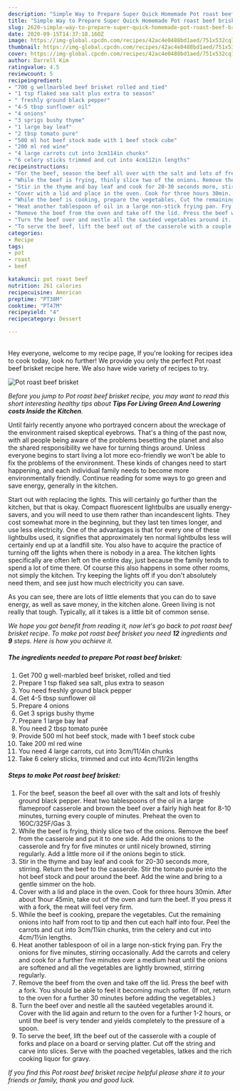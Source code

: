```yaml
---
description: "Simple Way to Prepare Super Quick Homemade Pot roast beef brisket"
title: "Simple Way to Prepare Super Quick Homemade Pot roast beef brisket"
slug: 2620-simple-way-to-prepare-super-quick-homemade-pot-roast-beef-brisket
date: 2020-09-15T14:37:18.160Z
image: https://img-global.cpcdn.com/recipes/42ac4e0488bd1aed/751x532cq70/pot-roast-beef-brisket-recipe-main-photo.jpg
thumbnail: https://img-global.cpcdn.com/recipes/42ac4e0488bd1aed/751x532cq70/pot-roast-beef-brisket-recipe-main-photo.jpg
cover: https://img-global.cpcdn.com/recipes/42ac4e0488bd1aed/751x532cq70/pot-roast-beef-brisket-recipe-main-photo.jpg
author: Darrell Kim
ratingvalue: 4.5
reviewcount: 5
recipeingredient:
- "700 g wellmarbled beef brisket rolled and tied"
- "1 tsp flaked sea salt plus extra to season"
- " freshly ground black pepper"
- "4-5 tbsp sunflower oil"
- "4 onions"
- "3 sprigs bushy thyme"
- "1 large bay leaf"
- "2 tbsp tomato pure"
- "500 ml hot beef stock made with 1 beef stock cube"
- "200 ml red wine"
- "4 large carrots cut into 3cm114in chunks"
- "6 celery sticks trimmed and cut into 4cm112in lengths"
recipeinstructions:
- "For the beef, season the beef all over with the salt and lots of freshly ground black pepper. Heat two tablespoons of the oil in a large flameproof casserole and brown the beef over a fairly high heat for 8-10 minutes, turning every couple of minutes. Preheat the oven to 160C/325F/Gas 3."
- "While the beef is frying, thinly slice two of the onions. Remove the beef from the casserole and put it to one side. Add the onions to the casserole and fry for five minutes or until nicely browned, stirring regularly. Add a little more oil if the onions begin to stick."
- "Stir in the thyme and bay leaf and cook for 20-30 seconds more, stirring. Return the beef to the casserole. Stir the tomato purée into the hot beef stock and pour around the beef. Add the wine and bring to a gentle simmer on the hob."
- "Cover with a lid and place in the oven. Cook for three hours 30min. After about 1hour 45min, take out of the oven and turn the beef. If you press it with a fork, the meat will feel very firm."
- "While the beef is cooking, prepare the vegetables. Cut the remaining onions into half from root to tip and then cut each half into four. Peel the carrots and cut into 3cm/1¼in chunks, trim the celery and cut into 4cm/1½in lengths."
- "Heat another tablespoon of oil in a large non-stick frying pan. Fry the onions for five minutes, stirring occasionally. Add the carrots and celery and cook for a further five minutes over a medium heat until the onions are softened and all the vegetables are lightly browned, stirring regularly."
- "Remove the beef from the oven and take off the lid. Press the beef with a fork. You should be able to feel it becoming much softer. (If not, return to the oven for a further 30 minutes before adding the vegetables.)"
- "Turn the beef over and nestle all the sautéed vegetables around it. Cover with the lid again and return to the oven for a further 1-2 hours, or until the beef is very tender and yields completely to the pressure of a spoon."
- "To serve the beef, lift the beef out of the casserole with a couple of forks and place on a board or serving platter. Cut off the string and carve into slices. Serve with the poached vegetables, latkes and the rich cooking liquor for gravy."
categories:
- Recipe
tags:
- pot
- roast
- beef

katakunci: pot roast beef 
nutrition: 261 calories
recipecuisine: American
preptime: "PT38M"
cooktime: "PT47M"
recipeyield: "4"
recipecategory: Dessert

---
```

<br>
Hey everyone, welcome to my recipe page, If you're looking for recipes idea to cook today, look no further! We provide you only the perfect Pot roast beef brisket recipe here. We also have wide variety of recipes to try.
<br>


![Pot roast beef brisket](https://img-global.cpcdn.com/recipes/42ac4e0488bd1aed/751x532cq70/pot-roast-beef-brisket-recipe-main-photo.jpg)

<i>Before you jump to Pot roast beef brisket recipe, you may want to read this short interesting healthy tips about 
<strong>Tips For Living Green And Lowering costs Inside the Kitchen</strong>.</i>
</br>

Until fairly recently anyone who portrayed concern about the wreckage of the environment raised skeptical eyebrows. That's a thing of the past now, with all people being aware of the problems besetting the planet and also the shared responsibility we have for turning things around. Unless everyone begins to start living a lot more eco-friendly we won't be able to fix the problems of the environment. These kinds of changes need to start happening, and each individual family needs to become more environmentally friendly. Continue reading for some ways to go green and save energy, generally in the kitchen.

Start out with replacing the lights. This will certainly go further than the kitchen, but that is okay. Compact fluorescent lightbulbs are usually energy-savers, and you will need to use them rather than incandescent lights. They cost somewhat more in the beginning, but they last ten times longer, and use less electricity. One of the advantages is that for every one of these lightbulbs used, it signifies that approximately ten normal lightbulbs less will certainly end up at a landfill site. You also have to acquire the practice of turning off the lights when there is nobody in a area. The kitchen lights specifically are often left on the entire day, just because the family tends to spend a lot of time there. Of course this also happens in some other rooms, not simply the kitchen. Try keeping the lights off if you don't absolutely need them, and see just how much electricity you can save.

As you can see, there are lots of little elements that you can do to save energy, as well as save money, in the kitchen alone. Green living is not really that tough. Typically, all it takes is a little bit of common sense.


<i>We hope you got benefit from reading it, now let's go back to pot roast beef brisket recipe. To make pot roast beef brisket you need <strong>12</strong> ingredients and <strong>9</strong> steps. Here is how you achieve it.
</i>

##### The ingredients needed to prepare Pot roast beef brisket:

1. Get 700 g well-marbled beef brisket, rolled and tied
1. Prepare 1 tsp flaked sea salt, plus extra to season
1. You need  freshly ground black pepper
1. Get 4-5 tbsp sunflower oil
1. Prepare 4 onions
1. Get 3 sprigs bushy thyme
1. Prepare 1 large bay leaf
1. You need 2 tbsp tomato purée
1. Provide 500 ml hot beef stock, made with 1 beef stock cube
1. Take 200 ml red wine
1. You need 4 large carrots, cut into 3cm/11/4in chunks
1. Take 6 celery sticks, trimmed and cut into 4cm/11/2in lengths


##### Steps to make Pot roast beef brisket:

1. For the beef, season the beef all over with the salt and lots of freshly ground black pepper. Heat two tablespoons of the oil in a large flameproof casserole and brown the beef over a fairly high heat for 8-10 minutes, turning every couple of minutes. Preheat the oven to 160C/325F/Gas 3.
1. While the beef is frying, thinly slice two of the onions. Remove the beef from the casserole and put it to one side. Add the onions to the casserole and fry for five minutes or until nicely browned, stirring regularly. Add a little more oil if the onions begin to stick.
1. Stir in the thyme and bay leaf and cook for 20-30 seconds more, stirring. Return the beef to the casserole. Stir the tomato purée into the hot beef stock and pour around the beef. Add the wine and bring to a gentle simmer on the hob.
1. Cover with a lid and place in the oven. Cook for three hours 30min. After about 1hour 45min, take out of the oven and turn the beef. If you press it with a fork, the meat will feel very firm.
1. While the beef is cooking, prepare the vegetables. Cut the remaining onions into half from root to tip and then cut each half into four. Peel the carrots and cut into 3cm/1¼in chunks, trim the celery and cut into 4cm/1½in lengths.
1. Heat another tablespoon of oil in a large non-stick frying pan. Fry the onions for five minutes, stirring occasionally. Add the carrots and celery and cook for a further five minutes over a medium heat until the onions are softened and all the vegetables are lightly browned, stirring regularly.
1. Remove the beef from the oven and take off the lid. Press the beef with a fork. You should be able to feel it becoming much softer. (If not, return to the oven for a further 30 minutes before adding the vegetables.)
1. Turn the beef over and nestle all the sautéed vegetables around it. Cover with the lid again and return to the oven for a further 1-2 hours, or until the beef is very tender and yields completely to the pressure of a spoon.
1. To serve the beef, lift the beef out of the casserole with a couple of forks and place on a board or serving platter. Cut off the string and carve into slices. Serve with the poached vegetables, latkes and the rich cooking liquor for gravy.


<i>If you find this Pot roast beef brisket recipe helpful please share it to your friends or family, thank you and good luck.</i>
